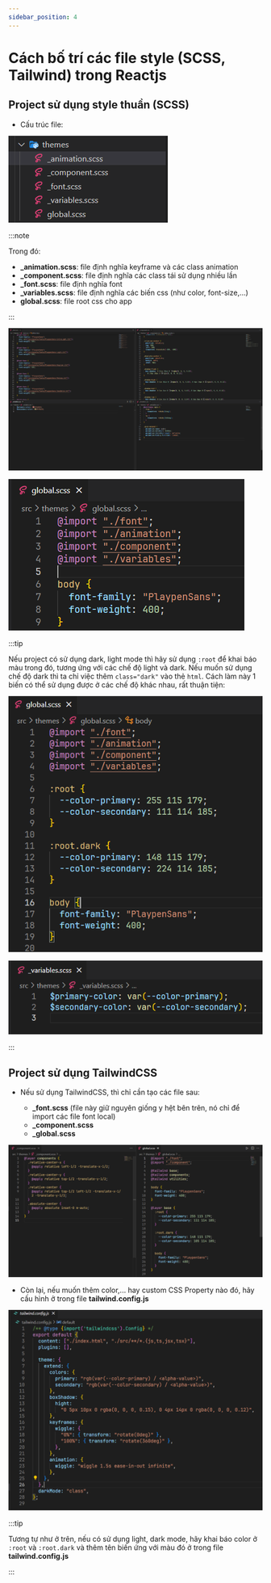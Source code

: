 ```yaml
---
sidebar_position: 4
---
```


# Cách bố trí các file style (SCSS, Tailwind) trong Reactjs

## Project sử dụng style thuần (SCSS)

- Cấu trúc file:

![1701360671779](image/themes-instruction/1701360671779.png)

:::note

Trong đó:

- **\_animation.scss**: file định nghĩa keyframe và các class animation
- **\_component.scss**: file định nghĩa các class tái sử dụng nhiều lần
- **\_font.scss**: file định nghĩa font
- **\_variables.scss**: file định nghĩa các biến css (như color, font-size,...)
- **global.scss**: file root css cho app

:::

![1701361624297](image/themes-instruction/1701361624297.png)

![1701361824784](image/themes-instruction/1701361824784.png)

:::tip

Nếu project có sử dụng dark, light mode thì hãy sử dụng `:root` để khai báo màu trong đó, tương ứng với các chế độ light và dark. Nếu muốn sử dụng chế độ dark thì ta chỉ việc thêm `class="dark"` vào thẻ `html`. Cách làm này 1 biến có thể sử dụng được ở các chế độ khác nhau, rất thuận tiện:

![1701362024619](image/themes-instruction/1701362024619.png)

![1701362151978](image/themes-instruction/1701362151978.png)

:::

## Project sử dụng TailwindCSS

- Nếu sử dụng TailwindCSS, thì chỉ cần tạo các file sau:

  - **\_font.scss** (file này giữ nguyên giống y hệt bên trên, nó chỉ để import các file font local)
  - **\_component.scss**
  - **\_global.scss**

![1701363911756](image/themes-instruction/1701363911756.png)

- Còn lại, nếu muốn thêm color,... hay custom CSS Property nào đó, hãy cấu hình ở trong file **tailwind.config.js**

![1701363984703](image/themes-instruction/1701363984703.png)

:::tip

Tương tự như ở trên, nếu có sử dụng light, dark mode, hãy khai báo color ở `:root` và `:root.dark` và thêm tên biến ứng với màu đó ở trong file **tailwind.config.js**

:::
